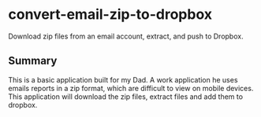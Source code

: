 # convert-email-zip-to-dropbox
Download zip files from an email account, extract, and push to Dropbox.

## Summary
This is a basic application built for my Dad.  A work application he uses emails reports in a zip format, which are difficult to view on mobile devices.  This application will download the zip files, extract files and add them to dropbox.
